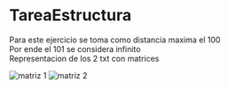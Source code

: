 # TareaEstructura

Para este ejercicio se toma como distancia maxima el 100  
Por ende el 101 se considera infinito  
Representacion de los 2 txt con matrices  

![matriz 1](https://github.com/user-attachments/assets/ab539ada-0e5d-4bc4-a446-873f6ae458fa)
![matriz 2](https://github.com/user-attachments/assets/69dcf1bb-0370-4ac4-9316-7a92351f8390)
